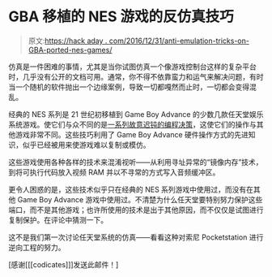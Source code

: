 # GBA 移植的 NES 游戏的反仿真技巧

> 原文:[https://hack aday . com/2016/12/31/anti-emulation-tricks-on-GBA-ported-nes-games/](https://hackaday.com/2016/12/31/anti-emulation-tricks-on-gba-ported-nes-games/)

仿真是一件困难的事情，尤其是当你试图仿真一个像游戏控制台这样的复杂平台时，几乎没有公开的文档可用。通常，你不得不依靠蛮力和运气来解决问题，有时当一个随机的软件抛出一个边缘案例，导致一切都嘎然而止时，一切都会变得混乱。

经典的 NES 系列是 21 世纪初移植到 Game Boy Advance 的少数几款任天堂娱乐系统游戏。使它们与众不同的是[一系列故意迟钝的编程决策](https://mgba.io/2014/12/28/classic-nes/)，这使它们的操作与其他游戏非常不同。这些技巧利用了 Game Boy Advance 硬件操作方式的先进知识，似乎已经被用来使游戏难以复制或模仿。

这些游戏使用各种各样的技术来混淆视听——从利用寻址异常的“镜像内存”技术，到将可执行代码放入视频 RAM 并以不寻常的方式写入音频缓冲区。

更令人困惑的是，这些技术似乎只在经典的 NES 系列游戏中使用过，而没有在其他 Game Boy Advance 游戏中使用过。不清楚为什么任天堂要特别努力保护这些端口，而不是其他游戏；也许所使用的技术是出于其他原因，而不仅仅是试图进行复制保护。在评论中猜测一下。

这不是我们第一次讨论任天堂系统的仿真——看看这种对索尼 Pocketstation 进行逆向工程的努力。

[感谢[[[codicates]]]发送此邮件！]